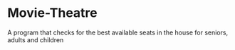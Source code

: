 # Movie-Theatre
A program that checks for the best available seats in the house for seniors, adults and children
